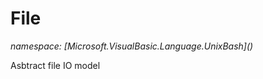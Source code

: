 ﻿# File
_namespace: [Microsoft.VisualBasic.Language.UnixBash](<a href="#" onClick="load('/docs/Microsoft.VisualBasic.Language.UnixBash/index.md')"></a>)_

Asbtract file IO model





